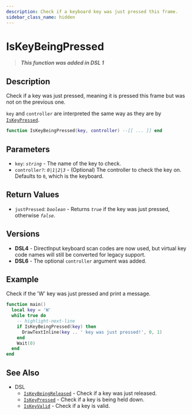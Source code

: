 ```yaml
---
description: Check if a keyboard key was just pressed this frame.
sidebar_class_name: hidden
---
```


# IsKeyBeingPressed

> **_This function was added in DSL 1_**

## Description

Check if a key was just pressed, meaning it is pressed this frame but was not on the previous one.

`key` and `controller` are interpreted the same way as they are by [`IsKeyPressed`](IsKeyPressed).

```lua
function IsKeyBeingPressed(key, controller) --[[ ... ]] end
```

## Parameters

- `key`: _`string`_ - The name of the key to check.
- `controller?`: _`0|1|2|3`_ - (Optional) The controller to check the key on. Defaults to `0`, which is the keyboard.

## Return Values

- `justPressed`: _`boolean`_ - Returns _`true`_ if the key was just pressed, otherwise _`false`_.

## Versions

- **DSL4** - DirectInput keyboard scan codes are now used, but virtual key code names will still be converted for legacy support.
- **DSL6** - The optional `controller` argument was added.

## Example

Check if the 'W' key was just pressed and print a message.

```lua
function main()
  local key = 'W'
  while true do
    -- highlight-next-line
    if IsKeyBeingPressed(key) then
      DrawTextInline(key .. ' key was just pressed!', 0, 1)
    end
    Wait(0)
  end
end
```

## See Also

- DSL
  - [`IsKeyBeingReleased`](./IsKeyBeingReleased) - Check if a key was just released.
  - [`IsKeyPressed`](./IsKeyPressed) - Check if a key is being held down.
  - [`IsKeyValid`](./IsKeyValid) - Check if a key is valid.

